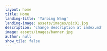 ```yaml
---
layout: home
title: Home
landing-title: 'Yanbing Wang'
landing-image: assets/images/pic01.jpg
description: 'change description at index.md'
image: assets/images/banner.jpg
author: null
show_tile: false
---
```

